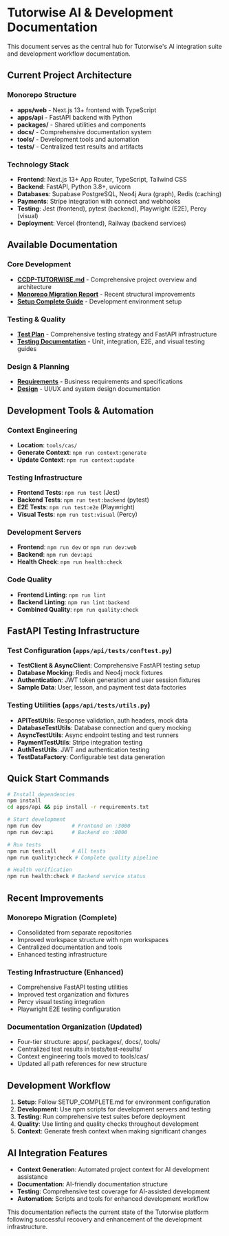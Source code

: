 # Tutorwise AI & Development Documentation

This document serves as the central hub for Tutorwise's AI integration suite and development workflow documentation.

## Current Project Architecture

### Monorepo Structure
- **apps/web** - Next.js 13+ frontend with TypeScript
- **apps/api** - FastAPI backend with Python
- **packages/** - Shared utilities and components
- **docs/** - Comprehensive documentation system
- **tools/** - Development tools and automation
- **tests/** - Centralized test results and artifacts

### Technology Stack
- **Frontend**: Next.js 13+ App Router, TypeScript, Tailwind CSS
- **Backend**: FastAPI, Python 3.8+, uvicorn
- **Databases**: Supabase PostgreSQL, Neo4j Aura (graph), Redis (caching)
- **Payments**: Stripe integration with connect and webhooks
- **Testing**: Jest (frontend), pytest (backend), Playwright (E2E), Percy (visual)
- **Deployment**: Vercel (frontend), Railway (backend services)

## Available Documentation

### Core Development
- [**CCDP-TUTORWISE.md**](./CCDP-TUTORWISE.md) - Comprehensive project overview and architecture
- [**Monorepo Migration Report**](./monorepo-migration-report.md) - Recent structural improvements
- [**Setup Complete Guide**](./SETUP_COMPLETE.md) - Development environment setup

### Testing & Quality
- [**Test Plan**](../testing/tutorwise-test-plan.md) - Comprehensive testing strategy and FastAPI infrastructure
- [**Testing Documentation**](../testing/) - Unit, integration, E2E, and visual testing guides

### Design & Planning
- [**Requirements**](../requirements/) - Business requirements and specifications
- [**Design**](../design/) - UI/UX and system design documentation

## Development Tools & Automation

### Context Engineering
- **Location**: `tools/cas/`
- **Generate Context**: `npm run context:generate`
- **Update Context**: `npm run context:update`

### Testing Infrastructure
- **Frontend Tests**: `npm run test` (Jest)
- **Backend Tests**: `npm run test:backend` (pytest)
- **E2E Tests**: `npm run test:e2e` (Playwright)
- **Visual Tests**: `npm run test:visual` (Percy)

### Development Servers
- **Frontend**: `npm run dev` or `npm run dev:web`
- **Backend**: `npm run dev:api`
- **Health Check**: `npm run health:check`

### Code Quality
- **Frontend Linting**: `npm run lint`
- **Backend Linting**: `npm run lint:backend`
- **Combined Quality**: `npm run quality:check`

## FastAPI Testing Infrastructure

### Test Configuration (`apps/api/tests/conftest.py`)
- **TestClient & AsyncClient**: Comprehensive FastAPI testing setup
- **Database Mocking**: Redis and Neo4j mock fixtures
- **Authentication**: JWT token generation and user session fixtures
- **Sample Data**: User, lesson, and payment test data factories

### Testing Utilities (`apps/api/tests/utils.py`)
- **APITestUtils**: Response validation, auth headers, mock data
- **DatabaseTestUtils**: Database connection and query mocking
- **AsyncTestUtils**: Async endpoint testing and test runners
- **PaymentTestUtils**: Stripe integration testing
- **AuthTestUtils**: JWT and authentication testing
- **TestDataFactory**: Configurable test data generation

## Quick Start Commands

```bash
# Install dependencies
npm install
cd apps/api && pip install -r requirements.txt

# Start development
npm run dev          # Frontend on :3000
npm run dev:api      # Backend on :8000

# Run tests
npm run test:all     # All tests
npm run quality:check # Complete quality pipeline

# Health verification
npm run health:check # Backend service status
```

## Recent Improvements

### Monorepo Migration (Complete)
- Consolidated from separate repositories
- Improved workspace structure with npm workspaces
- Centralized documentation and tools
- Enhanced testing infrastructure

### Testing Infrastructure (Enhanced)
- Comprehensive FastAPI testing utilities
- Improved test organization and fixtures
- Percy visual testing integration
- Playwright E2E testing configuration

### Documentation Organization (Updated)
- Four-tier structure: apps/, packages/, docs/, tools/
- Centralized test results in tests/test-results/
- Context engineering tools moved to tools/cas/
- Updated all path references for new structure

## Development Workflow

1. **Setup**: Follow SETUP_COMPLETE.md for environment configuration
2. **Development**: Use npm scripts for development servers and testing
3. **Testing**: Run comprehensive test suites before deployment
4. **Quality**: Use linting and quality checks throughout development
5. **Context**: Generate fresh context when making significant changes

## AI Integration Features

- **Context Generation**: Automated project context for AI development assistance
- **Documentation**: AI-friendly documentation structure
- **Testing**: Comprehensive test coverage for AI-assisted development
- **Automation**: Scripts and tools for enhanced development workflow

This documentation reflects the current state of the Tutorwise platform following successful recovery and enhancement of the development infrastructure.